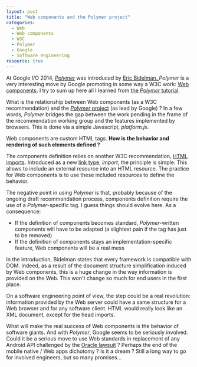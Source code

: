 ```yaml
---
layout: post
title: "Web components and the Polymer project"
categories: 
  - Web
  - Web components
  - W3C
  - Polymer
  - Google
  - Software engineering
resource: true
---
```


<p>
At 
<span itemprop="about" itemscope itemtype="http://schema.org/Event">
	<meta itemprop="startDate" content="2014-06-24" />
	<meta itemprop="endDate" content="2014-06-26" />
	<span itemprop="name">Google I/O 2014<span>, 
	<span itemprop="subEvent" itemtype="http://schema.org/Event">
		<em><a itemprop="url" href="http://www.youtube.com/watch?v=8OJ7ih8EE7s">Polymer</a></em>
		<meta itemprop="name" content="Polymer and Web Components change everything you know about Web development" />
		<meta itemprop="startDate" content="2014-06-25T01:00" />
		<meta itemprop="endDate" content="2014-06-25T01:45" />
	</span>
	was introduced
	by 
	<span itemprop="performer" itemscope itemtype="http://schema.org/Person" itemid="#bidelman">
		<link itemprop="sameAs" href="https://plus.google.com/+EricBidelman/posts"></link>
		<a itemprop="sameAs" href="https://twitter.com/ebidel">
			<span itemprop="name"> 
				<span itemprop="givenName">Eric</span>
				<span itemprop="familyName">Bidelman</span>.
			</span>
		</a>
	</span>	 
	<span itemprop="organizer" itemscope itemtype="http://schema.org/Organization">
		<meta itemprop="legalName" content="Google inc." />
		<link itemprop="sameAs" href="http://www.google.com"></link>
		<link itemprop="sameAs" href="http://en.wikipedia.org/wiki/Google"></link>
	</span>
</span><em>Polymer</em> is a very interesting move by Google promoting in some way a W3C work: 
<a href="http://www.w3.org/TR/components-intro/">Web components</a>. I try to sum up here all I learned from <a href="https://www.polymer-project.org/docs/start/tutorial/intro.html">the <em>Polymer</em> tutorial</a>.
</p>
<p>
What is the relationship between Web components (as a W3C recommendation) and the <a href="http://polymer-project.org/"><em>Polymer</em> project</a> (as lead by Google) ? In a few words, <em>Polymer</em> bridges the gap between the work pending in the frame of the recommendation working group and the features implemented by browsers. This is done via a simple Javascript, <em>platform.js</em>.
</p>
<p>
Web components are custom HTML tags. <b>How is the behavior and rendering of such elements defined ?</b>
</p>
<p>
The components definition relies on another W3C recommendation, <a href="http://www.w3.org/TR/html-imports/">HTML imports</a>. Introduced as a new <a href="http://www.w3.org/TR/html5/links.html#linkTypes">link type</a>, <em>import</em>, the principle is simple. This allows to include an external resource into an HTML resource. The practice for Web components is to use these included resources to define the behavior.
</p>
<p>
The negative point in using <em>Polymer</em> is that, probably because of the ongoing draft recommendation process, components definition require the use of a <em>Polymer</em>-specific tag. I guess things should evolve here. As a consequence:
</p>
<ul>
	<li>
	If the definition of components becomes standard, <em>Polymer</em>-written components will have to be adapted (a slightest pain if the tag has just to be removed)
	</li>
	<li>
	If the definition of components stays an implementation-specific feature, Web components will be a real mess
	</li>
</ul>
<p>
In the introduction, <link itemprop="sameAs" href="#bidelman">Bidelman</link> states that every framework is compatible with DOM. Indeed, as a result of the document structure simplification induced by Web components, this is a huge change in the way information is provided on the Web. This won't change so much for end users in the first place.
</p>
<p>
On a software engineering point of view, the step could be a real revolution: information provided by the Web server could have a same structure for a Web browser and for any software client. HTML would really look like an XML document, except for the head imports.
</p>
<p>
What will make the real success of Web components is the behavior of software giants. And with <em>Polymer</em>, Google seems to be seriously involved. Could it be a serious move to use Web standards in replacement of any Android API challenged by the <a href="http://www.google.fr/url?sa=t&rct=j&q=&esrc=s&source=web&cd=1&cad=rja&uact=8&ved=0CCEQFjAA&url=http%3A%2F%2Fen.wikipedia.org%2Fwiki%2FOracle_v._Google&ei=GoNPVJr-KIfeaM69gsgJ&usg=AFQjCNGcs0490Akq-aklYP09IHZlns9imA&bvm=bv.77880786,d.d2s">Oracle lawsuit</a> ? Perhaps the end of the mobile native / Web apps dichotomy ? Is it a dream ? Still a long way to go for involved engineers, but so many promises...
</p>